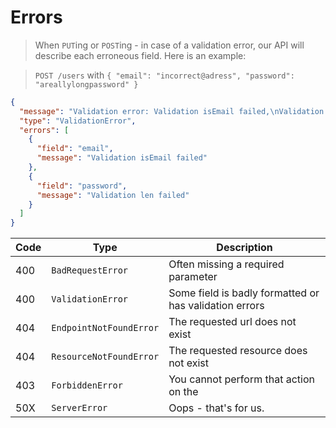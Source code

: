 # Errors

> When `PUT`ing or `POST`ing - in case of a validation error, our API will describe each erroneous field. Here is an example:

> `POST /users` with `{ "email": "incorrect@adress", "password": "areallylongpassword" }`

```json
{
  "message": "Validation error: Validation isEmail failed,\nValidation error: Validation len failed",
  "type": "ValidationError",
  "errors": [
    {
      "field": "email",
      "message": "Validation isEmail failed"
    },
    {
      "field": "password",
      "message": "Validation len failed"
    }
  ]
}

```

Code | Type | Description
---- | ---- | -----------
400 | `BadRequestError`           | Often missing a required parameter
400 | `ValidationError`           | Some field is badly formatted or has validation errors
404 | `EndpointNotFoundError`     | The requested url does not exist
404 | `ResourceNotFoundError`     | The requested resource does not exist
403 | `ForbiddenError`            | You cannot perform that action on the 
50X | `ServerError`               | Oops - that's for us. 
